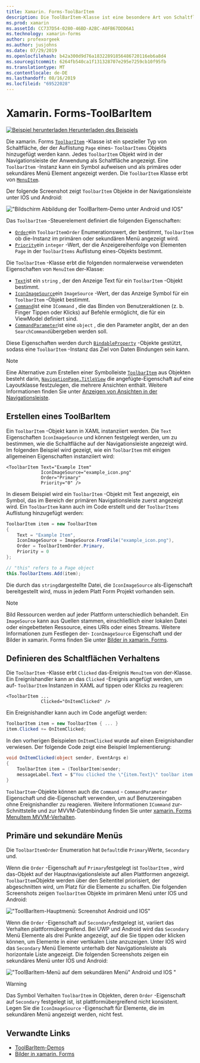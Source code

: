 ```yaml
---
title: Xamarin. Forms-ToolBarItem
description: Die ToolBarItem-Klasse ist eine besondere Art von Schaltfläche, die in der Navigationsleiste einer Anwendung verwendet wird.
ms.prod: xamarin
ms.assetId: CC737D54-0280-46BD-A2BC-A0FB67DDD6A1
ms.technology: xamarin-forms
author: profexorgeek
ms.author: jusjohns
ms.date: 07/29/2019
ms.openlocfilehash: b42a300d9d76a18322891856486720116eb6a8d4
ms.sourcegitcommit: 6264fb540ca1f131328707e295e7259cb10f95fb
ms.translationtype: MT
ms.contentlocale: de-DE
ms.lasthandoff: 08/16/2019
ms.locfileid: "69522028"
---
```

# <a name="xamarinforms-toolbaritem"></a>Xamarin. Forms-ToolBarItem

[![Beispiel herunterladen](~/media/shared/download.png) Herunterladen des Beispiels](https://docs.microsoft.com/en-us/samples/xamarin/xamarin-forms-samples/userinterface-toolbaritem/)

Die xamarin. Forms [`ToolbarItem`](xref:Xamarin.Forms.ToolbarItem) -Klasse ist ein spezieller Typ von Schaltfläche, der der Auflistung `Page` eines- `ToolbarItems` Objekts hinzugefügt werden kann. Jedes `ToolbarItem` Objekt wird in der Navigationsleiste der Anwendung als Schaltfläche angezeigt. Eine `ToolbarItem` -Instanz kann ein Symbol aufweisen und als primäres oder sekundäres Menü Element angezeigt werden. Die `ToolbarItem` Klasse erbt von [`MenuItem`](xref:Xamarin.Forms.MenuItem).

Der folgende Screenshot zeigt `ToolbarItem` Objekte in der Navigationsleiste unter IOS und Android:

!["Bildschirm Abbildung der ToolBarItem-Demo unter Android und IOS"](toolbaritem-images/toolbaritem-device-screenshot.png "Bildschirm Abbildung von ToolBarItem-Demo unter Android und IOS")

Das `ToolbarItem` -Steuerelement definiert die folgenden Eigenschaften:

* [`Order`](xref:Xamarin.Forms.ToolbarItem.Order)ein `ToolbarItemOrder` Enumerationswert, der bestimmt, `ToolbarItem` ob die-Instanz im primären oder sekundären Menü angezeigt wird.
* [`Priority`](xref:Xamarin.Forms.ToolbarItem.Priority)ein `integer` -Wert, der die Anzeigereihenfolge von Elementen `Page` in der `ToolbarItems` Auflistung eines-Objekts bestimmt.

Die `ToolbarItem` -Klasse erbt die folgenden normalerweise verwendeten Eigenschaften von `MenuItem` der-Klasse:

* [`Text`](xref:Xamarin.Forms.MenuItem.Text)ist ein `string` , der den Anzeige Text für ein `ToolbarItem` -Objekt bestimmt.
* [`IconImageSource`](xref:Xamarin.Forms.MenuItem.IconImageSource)ein `ImageSource` -Wert, der das Anzeige Symbol für ein `ToolbarItem` -Objekt bestimmt.
* [`Command`](xref:Xamarin.Forms.MenuItem.Command)ist eine `ICommand` , die das Binden von Benutzeraktionen (z. b. Finger Tippen oder Klicks) auf Befehle ermöglicht, die für ein ViewModel definiert sind.
* [`CommandParameter`](xref:Xamarin.Forms.MenuItem.CommandParameter)ist eine `object` , die den Parameter angibt, der an den `SearchCommand`übergeben werden soll.

Diese Eigenschaften werden durch [`BindableProperty`](xref:Xamarin.Forms.BindableProperty) -Objekte gestützt, sodass eine `ToolbarItem` -Instanz das Ziel von Daten Bindungen sein kann.

> [!NOTE]
> Eine Alternative zum Erstellen einer Symbolleiste [`ToolbarItem`](xref:Xamarin.Forms.ToolbarItem) aus Objekten besteht darin, [`NavigationPage.TitleView`](xref:Xamarin.Forms.NavigationPage.TitleViewProperty) die angefügte-Eigenschaft auf eine Layoutklasse festzulegen, die mehrere Ansichten enthält. Weitere Informationen finden Sie unter [Anzeigen von Ansichten in der Navigationsleiste](~/xamarin-forms/app-fundamentals/navigation/hierarchical.md#displaying-views-in-the-navigation-bar).

## <a name="create-a-toolbaritem"></a>Erstellen eines ToolBarItem

Ein `ToolbarItem` -Objekt kann in XAML instanziiert werden. Die `Text` Eigenschaften `IconImageSource` und können festgelegt werden, um zu bestimmen, wie die Schaltfläche auf der Navigationsleiste angezeigt wird. Im folgenden Beispiel wird gezeigt, wie ein `ToolbarItem` mit einigen allgemeinen Eigenschaften instanziiert wird:

```xaml
<ToolbarItem Text="Example Item"
             IconImageSource="example_icon.png"
             Order="Primary"
             Priority="0" />
```

In diesem Beispiel wird ein `ToolbarItem` -Objekt mit Text angezeigt, ein Symbol, das im Bereich der primären Navigationsleiste zuerst angezeigt wird. Ein `ToolbarItem` kann auch im Code erstellt und der `ToolbarItems` Auflistung hinzugefügt werden:

```csharp
ToolbarItem item = new ToolbarItem
{
    Text = "Example Item",
    IconImageSource = ImageSource.FromFile("example_icon.png"),
    Order = ToolbarItemOrder.Primary,
    Priority = 0
};

// "this" refers to a Page object
this.ToolbarItems.Add(item);
```

Die durch das `string`dargestellte Datei, die `IconImageSource` als-Eigenschaft bereitgestellt wird, muss in jedem Platt Form Projekt vorhanden sein.

> [!NOTE]
> Bild Ressourcen werden auf jeder Plattform unterschiedlich behandelt. Ein `ImageSource` kann aus Quellen stammen, einschließlich einer lokalen Datei oder eingebetteten Ressource, eines URIs oder eines Streams. Weitere Informationen zum Festlegen der- `IconImageSource` Eigenschaft und der Bilder in xamarin. Forms finden Sie unter [Bilder in xamarin. Forms](~/xamarin-forms/user-interface/images.md).

## <a name="define-button-behavior"></a>Definieren des Schaltflächen Verhaltens

Die `ToolbarItem` -Klasse erbt `Clicked` das-Ereignis `MenuItem` von der-Klasse. Ein Ereignishandler kann an das `Clicked` -Ereignis angefügt werden, um auf- `ToolbarItem` Instanzen in XAML auf tippen oder Klicks zu reagieren:

```xaml
<ToolbarItem ...
             Clicked="OnItemClicked" />
```

Ein Ereignishandler kann auch im Code angefügt werden:

```csharp
ToolbarItem item = new ToolbarItem { ... }
item.Clicked += OnItemClicked;
```

In den vorherigen Beispielen `OnItemClicked` wurde auf einen Ereignishandler verwiesen. Der folgende Code zeigt eine Beispiel Implementierung:

```csharp
void OnItemClicked(object sender, EventArgs e)
{
    ToolbarItem item = (ToolbarItem)sender;
    messageLabel.Text = $"You clicked the \"{item.Text}\" toolbar item.";
}
```

`ToolbarItem`-Objekte können auch die `Command` - `CommandParameter` Eigenschaft und die-Eigenschaft verwenden, um auf Benutzereingaben ohne Ereignishandler zu reagieren. Weitere Informationen `ICommand` zur-Schnittstelle und zur MVVM-Datenbindung finden Sie unter [xamarin. Forms MenuItem MVVM-Verhalten](~/xamarin-forms/user-interface/menuitem.md#define-menuitem-behavior-with-mvvm).

## <a name="primary-and-secondary-menus"></a>Primäre und sekundäre Menüs

Die `ToolbarItemOrder` Enumeration hat `Default`die `Primary`Werte, `Secondary` und.

Wenn die `Order` -Eigenschaft auf `Primary`festgelegt ist `ToolbarItem` , wird das-Objekt auf der Hauptnavigationsleiste auf allen Plattformen angezeigt. `ToolbarItem`Objekte werden über den Seitentitel priorisiert, der abgeschnitten wird, um Platz für die Elemente zu schaffen. Die folgenden Screenshots zeigen `ToolbarItem` Objekte im primären Menü unter IOS und Android:

!["ToolBarItem-Hauptmenü: Screenshot Android und IOS"](toolbaritem-images/toolbaritem-primary-menu.png "Bildschirm Abbildung des primären ToolBarItem-Menüs unter Android und IOS")

Wenn die `Order` -Eigenschaft auf `Secondary`festgelegt ist, variiert das Verhalten plattformübergreifend. Bei UWP und Android wird das `Secondary` Menü Elemente als drei Punkte angezeigt, auf die Sie tippen oder klicken können, um Elemente in einer vertikalen Liste anzuzeigen. Unter IOS wird das `Secondary` Menü Elemente unterhalb der Navigationsleiste als horizontale Liste angezeigt. Die folgenden Screenshots zeigen ein sekundäres Menü unter IOS und Android:

!["ToolBarItem-Menü auf dem sekundären Menü" Android und IOS "](toolbaritem-images/toolbaritem-secondary-menu.png "Bildschirm Abbildung des sekundären ToolBarItem-Menüs unter Android und IOS")

> [!WARNING]
> Das Symbol Verhalten `ToolbarItem` in Objekten, deren `Order` -Eigenschaft auf `Secondary` festgelegt ist, ist plattformübergreifend nicht konsistent. Legen Sie die `IconImageSource` -Eigenschaft für Elemente, die im sekundären Menü angezeigt werden, nicht fest.

## <a name="related-links"></a>Verwandte Links

* [ToolBarItem-Demos](https://docs.microsoft.com/en-us/samples/xamarin/xamarin-forms-samples/userinterface-toolbaritem/)
* [Bilder in xamarin. Forms](~/xamarin-forms/user-interface/images.md)
